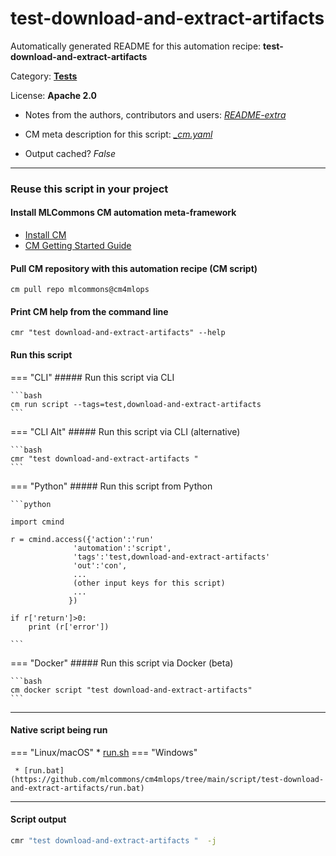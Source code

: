 # test-download-and-extract-artifacts
Automatically generated README for this automation recipe: **test-download-and-extract-artifacts**

Category: **[Tests](..)**

License: **Apache 2.0**

* Notes from the authors, contributors and users: [*README-extra*](https://github.com/mlcommons/cm4mlops/tree/main/script/test-download-and-extract-artifacts/README-extra.md)

* CM meta description for this script: *[_cm.yaml](https://github.com/mlcommons/cm4mlops/tree/main/script/test-download-and-extract-artifacts/_cm.yaml)*
* Output cached? *False*

---
### Reuse this script in your project

#### Install MLCommons CM automation meta-framework

* [Install CM](https://docs.mlcommons.org/ck/install)
* [CM Getting Started Guide](https://docs.mlcommons.org/ck/getting-started/)

#### Pull CM repository with this automation recipe (CM script)

```cm pull repo mlcommons@cm4mlops```

#### Print CM help from the command line

````cmr "test download-and-extract-artifacts" --help````

#### Run this script

=== "CLI"
    ##### Run this script via CLI

    ```bash
    cm run script --tags=test,download-and-extract-artifacts 
    ```
=== "CLI Alt"
    ##### Run this script via CLI (alternative)


    ```bash
    cmr "test download-and-extract-artifacts " 
    ```

=== "Python"
    ##### Run this script from Python


    ```python

    import cmind

    r = cmind.access({'action':'run'
                  'automation':'script',
                  'tags':'test,download-and-extract-artifacts'
                  'out':'con',
                  ...
                  (other input keys for this script)
                  ...
                 })

    if r['return']>0:
        print (r['error'])

    ```


=== "Docker"
    ##### Run this script via Docker (beta)

    ```bash
    cm docker script "test download-and-extract-artifacts" 
    ```
___


#### Native script being run
=== "Linux/macOS"
     * [run.sh](https://github.com/mlcommons/cm4mlops/tree/main/script/test-download-and-extract-artifacts/run.sh)
=== "Windows"

     * [run.bat](https://github.com/mlcommons/cm4mlops/tree/main/script/test-download-and-extract-artifacts/run.bat)
___
#### Script output
```bash
cmr "test download-and-extract-artifacts "  -j
```